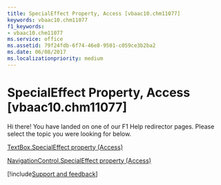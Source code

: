 ```yaml
---
title: SpecialEffect Property, Access [vbaac10.chm11077]
keywords: vbaac10.chm11077
f1_keywords:
- vbaac10.chm11077
ms.service: office
ms.assetid: 79f24fdb-6f74-46e8-9501-c059ce3b2ba2
ms.date: 06/08/2017
ms.localizationpriority: medium
---
```



# SpecialEffect Property, Access [vbaac10.chm11077]

Hi there! You have landed on one of our F1 Help redirector pages. Please select the topic you were looking for below.

[TextBox.SpecialEffect property (Access)](https://msdn.microsoft.com/library/9d34e61b-9ba9-02e0-4bd8-30da0a043a89%28Office.15%29.aspx)

[NavigationControl.SpecialEffect property (Access)](https://msdn.microsoft.com/library/ab1cb63a-d51b-cbd3-bf40-d52148925556%28Office.15%29.aspx)

[!include[Support and feedback](~/includes/feedback-boilerplate.md)]